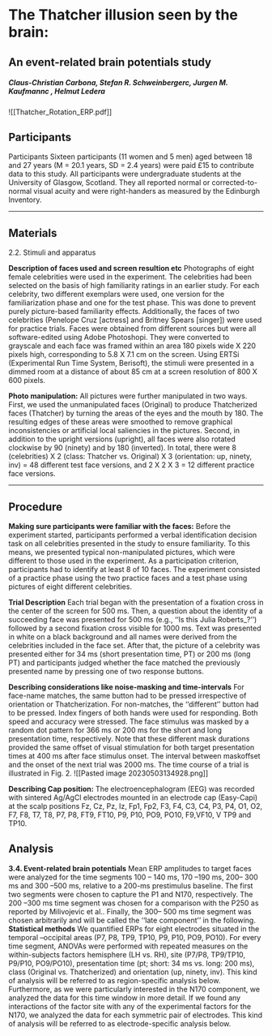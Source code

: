 # The Thatcher illusion seen by the brain: 
## An event-related brain potentials study
##### Claus-Christian Carbona, Stefan R. Schweinbergerc,  Jurgen M. Kaufmannc , Helmut Ledera
![[Thatcher_Rotation_ERP.pdf]]

## Participants
Participants Sixteen participants (11 women and 5 men) aged between 18 and 27 years (M = 20.1 years, SD = 2.4 years) were paid £15 to contribute data to this study. All participants were undergraduate students at the University of Glasgow, Scotland. They all reported normal or corrected-to-normal visual acuity and were right-handers as measured by the Edinburgh Inventory.
****
## Materials
2.2. Stimuli and apparatus

**Description of faces used and screen resultion etc**
Photographs of eight female celebrities were used in the experiment. The celebrities had been selected on the basis of high familiarity ratings in an earlier study. For each celebrity, two different exemplars were used, one version for the familiarization phase and one for the test phase. This was done to prevent purely picture-based familiarity effects. Additionally, the faces of two celebrities (Penelope Cruz [actress] and Britney Spears [singer]) were used for practice trials. Faces were obtained from different sources but were all software-edited using Adobe Photoshopi. They were converted to grayscale and each face was framed within an area 180 pixels wide X 220 pixels high, corresponding to 5.8  X  7.1 cm on the screen.  Using ERTSi (Experimental Run Time System, Berisoft), the stimuli were presented in a dimmed room at a distance of about 85 cm at a screen resolution of 800 X 600 pixels.


**Photo manipulation:**
All pictures were further manipulated in two ways. First, we used the unmanipulated faces (Original) to produce Thatcherized faces (Thatcher) by turning the areas of the eyes and the mouth by 180. 
The resulting edges of these areas were smoothed to remove graphical inconsistencies or artificial local saliencies in the pictures. Second, in addition to the upright versions (upright), all faces were also rotated clockwise by 90 (ninety) and by 180 (inverted).
In total, there were 8 (celebrities)  X 2 (class: Thatcher vs. Original)  X 3 (orientation: up, ninety, inv) = 48 different test face versions, and 2 X 2 X 3 = 12 different practice face versions.

****
## Procedure
**Making sure participants were familiar with the faces:**
Before the experiment started, participants performed a verbal identification decision task on all celebrities presented in the study to ensure familiarity. To this means, we presented typical non-manipulated pictures, which were different to those used in the experiment. As a participation criterion, participants had to identify at least 8 of 10 faces. The experiment consisted of a practice phase using the two practice faces and a test phase using pictures of eight different celebrities.

**Trial Description**
Each trial began with the presentation of a fixation cross in the center of the screen for 500 ms. Then, a question about the identity of a succeeding face was presented for 500 ms (e.g., ‘‘Is this Julia Roberts_?’’) followed by a second fixation cross visible for 1000 ms. Text was presented in white on a black background and all names were derived from the celebrities included in the face set. After that, the picture of a celebrity was presented either for 34 ms (short presentation time, PT) or 200 ms (long PT) and participants judged whether the face matched the previously presented name by pressing one of two response buttons.

**Describing considerations like noise-masking and time-intervals**
For face-name matches, the same button had to be pressed irrespective of orientation or Thatcherization. For non-matches, the ‘‘different’’ button had to be pressed. Index fingers of both hands were used for responding. Both speed and accuracy were stressed. The face stimulus was masked by a random dot pattern for 366 ms or 200 ms for the short and long presentation time, respectively. Note that these different mask durations provided the same offset of visual stimulation for both target presentation times at 400 ms after face stimulus onset. The interval between maskoffset and the onset of the next trial was 2000 ms. The time course of a trial is illustrated in Fig. 2.
![[Pasted image 20230503134928.png]]

**Describing Cap position:**
The electroencephalogram (EEG) was recorded with sintered Ag/AgCl electrodes mounted in an electrode cap (Easy-Capi) at the scalp positions Fz, Cz, Pz, Iz, Fp1, Fp2, F3, F4, C3, C4, P3, P4, O1, O2, F7, F8, T7, T8, P7, P8, FT9, FT10, P9, P10, PO9, PO10, F9,VF10, V TP9 and TP10.


## Analysis
**3.4. Event-related brain potentials**
Mean ERP amplitudes to target faces were analyzed for the time segments 100 – 140 ms, 170 –190 ms, 200– 300 ms and 300 –500 ms, relative to a 200-ms prestimulus baseline. The first two segments were chosen to capture the P1 and N170, respectively. The 200 –300 ms time segment was chosen for a comparison with the P250 as reported by Milivojevic et al.. Finally, the 300– 500 ms time segment was chosen arbitrarily and will be called the ‘‘late component’’ in the following.
**Statistical methods**
We quantified ERPs for eight electrodes situated in the temporal –occipital areas (P7, P8, TP9, TP10, P9, P10, PO9, PO10). For every time segment, ANOVAs were performed with repeated measures on the within-subjects factors hemisphere (LH vs. RH), site (P7/P8, TP9/TP10, P9/P10, PO9/PO10), presentation time (pt; short: 34 ms vs. long: 200 ms), class (Original vs. Thatcherized) and orientation (up, ninety, inv). This kind of analysis will be referred to as region-specific analysis below. Furthermore, as we were particularly interested in the N170 component, we analyzed the data for this time window in more detail. If we found any interactions of the factor site with any of the experimental factors for the N170, we analyzed the data for each symmetric pair of electrodes. This kind of analysis will be referred to as electrode-specific analysis below.